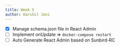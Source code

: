 ```yaml
---
title: Week 5
author: Harshil Jani
---
```

<!--

-->

- [x] Manage  schema.json file in React Admin
- [ ] Implement onUpdate => `docker-compose restart`
- [ ] Auto Generate React Admin based on Sunbird-RC